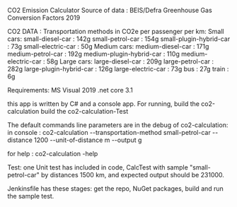 CO2 Emission Calculator 
Source of data :  BEIS/Defra Greenhouse Gas Conversion Factors 2019

CO2 DATA :
Transportation methods in CO2e per passenger per km:
Small cars:
small-diesel-car : 142g
small-petrol-car : 154g
small-plugin-hybrid-car : 73g
small-electric-car : 50g
Medium cars:
medium-diesel-car : 171g
medium-petrol-car : 192g
medium-plugin-hybrid-car : 110g
medium-electric-car : 58g
Large cars:
large-diesel-car : 209g
large-petrol-car : 282g
large-plugin-hybrid-car : 126g
large-electric-car : 73g
bus : 27g
train : 6g

Requirements:
MS Visual 2019
.net core 3.1

this app is written by C# and a console app. 
For running, build the co2-calculation build the co2-calculation-Test

The default commands line parameters are in the debug of co2-calculation: 
in console :
co2-calculation --transportation-method small-petrol-car --distance 1200 --unit-of-distance m --output g

 for help :
co2-calculation -help

Test:
one Unit test has included in code, CalcTest with sample "small-petrol-car"  by distances 1500 km, and expected output should be 231000.

Jenkinsfile has these stages:
get the repo, NuGet packages, build and run the sample test.
